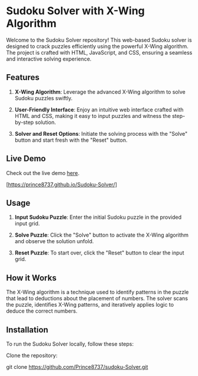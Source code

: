 # Sudoku Solver with X-Wing Algorithm

Welcome to the Sudoku Solver repository! This web-based Sudoku solver is designed to crack puzzles efficiently using the powerful X-Wing algorithm. The project is crafted with HTML, JavaScript, and CSS, ensuring a seamless and interactive solving experience.

## Features

1. **X-Wing Algorithm**: Leverage the advanced X-Wing algorithm to solve Sudoku puzzles swiftly.

2. **User-Friendly Interface**: Enjoy an intuitive web interface crafted with HTML and CSS, making it easy to input puzzles and witness the step-by-step solution.

3. **Solver and Reset Options**: Initiate the solving process with the "Solve" button and start fresh with the "Reset" button.

## Live Demo

Check out the live demo [here](#). 

[https://prince8737.github.io/Sudoku-Solver/]

## Usage

1. **Input Sudoku Puzzle**: Enter the initial Sudoku puzzle in the provided input grid.

2. **Solve Puzzle**: Click the "Solve" button to activate the X-Wing algorithm and observe the solution unfold.

3. **Reset Puzzle**: To start over, click the "Reset" button to clear the input grid.

## How it Works

The X-Wing algorithm is a technique used to identify patterns in the puzzle that lead to deductions about the placement of numbers. The solver scans the puzzle, identifies X-Wing patterns, and iteratively applies logic to deduce the correct numbers.

## Installation

To run the Sudoku Solver locally, follow these steps:

 Clone the repository:

 git clone https://github.com/Prince8737/sudoku-Solver.git
